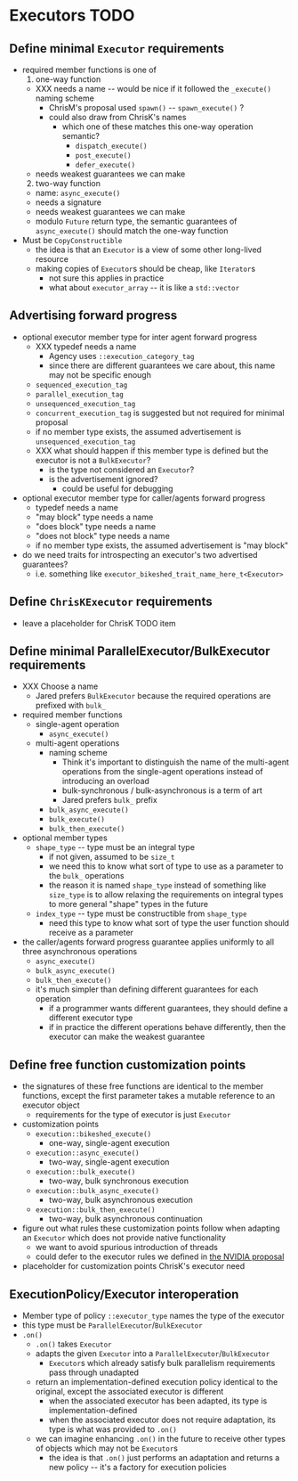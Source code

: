 # Executors TODO

## Define minimal `Executor` requirements
  * required member functions is one of
    1. one-way function
      * XXX needs a name -- would be nice if it followed the `_execute()` naming scheme
        * ChrisM's proposal used `spawn()` -- `spawn_execute()` ?
        * could also draw from ChrisK's names
          * which one of these matches this one-way operation semantic?
            * `dispatch_execute()`
            * `post_execute()`
            * `defer_execute()`
      * needs weakest guarantees we can make
    2. two-way function 
      * name: `async_execute()`
      * needs a signature
      * needs weakest guarantees we can make
      * modulo `Future` return type, the semantic guarantees of `async_execute()` should match the one-way function
  * Must be `CopyConstructible`
    * the idea is that an `Executor` is a view of some other long-lived resource
    * making copies of `Executor`s should be cheap, like `Iterator`s
      * not sure this applies in practice
      * what about `executor_array` -- it is like a `std::vector`

## Advertising forward progress
  * optional executor member type for inter agent forward progress
    * XXX typedef needs a name
      * Agency uses `::execution_category_tag`
      * since there are different guarantees we care about, this name may not be specific enough
    * `sequenced_execution_tag`
    * `parallel_execution_tag`
    * `unsequenced_execution_tag`
    * `concurrent_execution_tag` is suggested but not required for minimal proposal
    * if no member type exists, the assumed advertisement is `unsequenced_execution_tag`
    * XXX what should happen if this member type is defined but the executor is not a `BulkExecutor`?
      * is the type not considered an `Executor`?
      * is the advertisement ignored?
        * could be useful for debugging
  * optional executor member type for caller/agents forward progress
    * typedef needs a name
    * "may block" type needs a name
    * "does block" type needs a name
    * "does not block" type needs a name
    * if no member type exists, the assumed advertisement is "may block"
  * do we need traits for introspecting an executor's two advertised guarantees?
    * i.e. something like `executor_bikeshed_trait_name_here_t<Executor>`

## Define `ChrisKExecutor` requirements
  * leave a placeholder for ChrisK TODO item

## Define minimal ParallelExecutor/BulkExecutor requirements
  * XXX Choose a name
    * Jared prefers `BulkExecutor` because the required operations are prefixed with `bulk_`
  * required member functions
    * single-agent operation
      * `async_execute()`
    * multi-agent operations
      * naming scheme
        * Think it's important to distinguish the name of the multi-agent operations from the single-agent operations instead of introducing an overload
        * bulk-synchronous / bulk-asynchronous is a term of art
        * Jared prefers `bulk_` prefix
      * `bulk_async_execute()`
      * `bulk_execute()`
      * `bulk_then_execute()`
  * optional member types
    * `shape_type` -- type must be an integral type
      * if not given, assumed to be `size_t`
      * we need this to know what sort of type to use as a parameter to the `bulk_` operations
      * the reason it is named `shape_type` instead of something like `size_type` is to allow relaxing the requirements on integral types to more general "shape" types in the future
    * `index_type` -- type must be constructible from `shape_type`
      * need this type to know what sort of type the user function should receive as a parameter
  * the caller/agents forward progress guarantee applies uniformly to all three asynchronous operations
    * `async_execute()`
    * `bulk_async_execute()`
    * `bulk_then_execute()`
    * it's much simpler than defining different guarantees for each operation
      * if a programmer wants different guarantees, they should define a different executor type
      * if in practice the different operations behave differently, then the executor can make the weakest guarantee

## Define free function customization points
  * the signatures of these free functions are identical to the member functions, except the first parameter takes a mutable reference to an executor object
    * requirements for the type of executor is just `Executor`
  * customization points
    * `execution::bikeshed_execute()`
      * one-way, single-agent execution
    * `execution::async_execute()`
      * two-way, single-agent execution
    * `execution::bulk_execute()`
      * two-way, bulk synchronous execution
    * `execution::bulk_async_execute()`
      * two-way, bulk asynchronous execution
    * `execution::bulk_then_execute()`
      * two-way, bulk asynchronous continuation
  * figure out what rules these customization points follow when adapting an `Executor` which does not provide native functionality 
    * we want to avoid spurious introduction of threads
    * could defer to the executor rules we defined in [the NVIDIA proposal](wg21.link/p0058)
  * placeholder for customization points ChrisK's executor need

## ExecutionPolicy/Executor interoperation
  * Member type of policy `::executor_type` names the type of the executor
  * this type must be `ParallelExecutor`/`BulkExecutor`
  * `.on()`
    * `.on()` takes `Executor`
    * adapts the given `Executor` into a `ParallelExecutor`/`BulkExecutor`
      * `Executor`s which already satisfy bulk parallelism requirements pass through unadapted
    * return an implementation-defined execution policy identical to the original, except the associated executor is different
      * when the associated executor has been adapted, its type is implementation-defined
      * when the associated executor does not require adaptation, its type is what was provided to `.on()`
    * we can imagine enhancing `.on()` in the future to receive other types of objects which may not be `Executor`s
      * the idea is that `.on()` just performs an adaptation and returns a new policy -- it's a factory for execution policies


